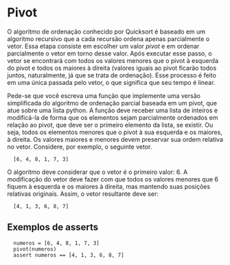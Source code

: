 # Pivot

O algoritmo de ordenação conhecido por Quicksort é baseado em um
algoritmo recursivo que a cada recursão ordena apenas
parcialmente o vetor. Essa etapa consiste em escolher um valor
_pivot_ e em ordenar parcialmente o vetor em torno desse valor.
Após executar esse passo, o vetor se encontrará com todos os
valores menores que o pivot à esquerda do pivot e todos os
maiores à direita (valores iguais ao pivot ficarão todos juntos,
naturalmente, já que se trata de ordenação). Esse processo é
feito em uma única passada pelo vetor, o que significa que seu
tempo é linear.

Pede-se que você escreva uma função que implemente uma versão
simplificada do algoritmo de ordenação parcial baseada em um
pivot, que atue sobre uma lista python. A função deve receber
uma lista de inteiros e modificá-la de forma que os elementos
sejam parcialmente ordenados em relação ao pivot, que deve
ser o primeiro elemento da lista, se existir. Ou seja, todos
os elementos menores que o pivot à sua esquerda e os maiores,
à direita. Os valores maiores e menores devem preservar sua
ordem relativa no vetor.  Considere, por exemplo, o seguinte
vetor.

      [6, 4, 8, 1, 7, 3]

O algoritmo deve considerar que o vetor é o primeiro valor:
6. A modificação do vetor deve fazer com que todos os valores
menores que 6 fiquem à esquerda e os maiores à direita, mas
mantendo suas posições relativas originais. Assim, o vetor
resultante deve ser:

      [4, 1, 3, 6, 8, 7]

## Exemplos de asserts

      numeros = [6, 4, 8, 1, 7, 3]
      pivot(numeros)
      assert numeros == [4, 1, 3, 6, 8, 7]